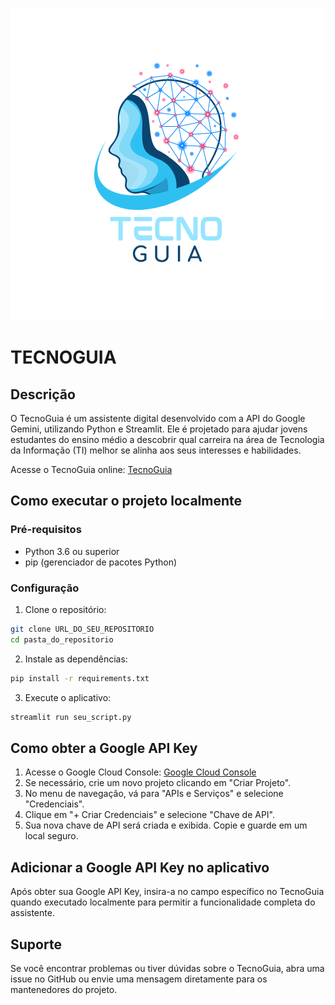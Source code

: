![logo](utilities/logotipo2.png)

# TECNOGUIA

## Descrição
O TecnoGuia é um assistente digital desenvolvido com a API do Google Gemini, utilizando Python e Streamlit. Ele é projetado para ajudar jovens estudantes do ensino médio a descobrir qual carreira na área de Tecnologia da Informação (TI) melhor se alinha aos seus interesses e habilidades.

Acesse o TecnoGuia online: [TecnoGuia](https://tecnoguiaalura.streamlit.app/)

## Como executar o projeto localmente

### Pré-requisitos
- Python 3.6 ou superior
- pip (gerenciador de pacotes Python)

### Configuração
1. Clone o repositório:
```bash
git clone URL_DO_SEU_REPOSITORIO
cd pasta_do_repositorio
```

2. Instale as dependências:
```bash
pip install -r requirements.txt
```


3. Execute o aplicativo:
```bash
streamlit run seu_script.py
```


## Como obter a Google API Key

1. Acesse o Google Cloud Console: [Google Cloud Console](https://console.cloud.google.com/)
2. Se necessário, crie um novo projeto clicando em "Criar Projeto".
3. No menu de navegação, vá para "APIs e Serviços" e selecione "Credenciais".
4. Clique em "+ Criar Credenciais" e selecione "Chave de API".
5. Sua nova chave de API será criada e exibida. Copie e guarde em um local seguro.

## Adicionar a Google API Key no aplicativo
Após obter sua Google API Key, insira-a no campo específico no TecnoGuia quando executado localmente para permitir a funcionalidade completa do assistente.

## Suporte
Se você encontrar problemas ou tiver dúvidas sobre o TecnoGuia, abra uma issue no GitHub ou envie uma mensagem diretamente para os mantenedores do projeto.

